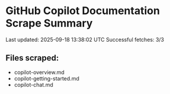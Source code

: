 # GitHub Copilot Documentation Scrape Summary

Last updated: 2025-09-18 13:38:02 UTC
Successful fetches: 3/3

## Files scraped:
- copilot-overview.md
- copilot-getting-started.md
- copilot-chat.md
